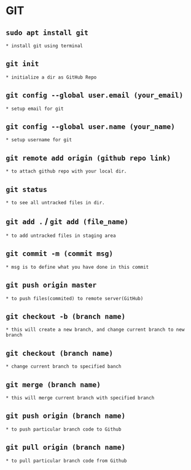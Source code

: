 # GIT

## `sudo apt install git`
	* install git using terminal
	
## `git init`
	* initialize a dir as GitHub Repo
	
## `git config --global user.email (your_email)`
	* setup email for git
	
## `git config --global user.name (your_name)`
	* setup username for git
	
## `git remote add origin (github repo link)`
	* to attach github repo with your local dir.
	
## `git status`
	* to see all untracked files in dir.
	
## `git add .` / `git add (file_name)`
	* to add untracked files in staging area
	
## `git commit -m (commit msg)`
	* msg is to define what you have done in this commit
	
## `git push origin master`
	* to push files(commited) to remote server(GitHub)

## `git checkout -b (branch name)`
	* this will create a new branch, and change current branch to new branch
	
## `git checkout (branch name)`
	* change current branch to specified banch
	
## `git merge (branch name)`
	* this will merge current branch with specified branch
	
## `git push origin (branch name)`
	* to push particular branch code to Github
	
## `git pull origin (branch name)`
	* to pull particular branch code from Github
